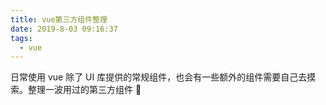 ```yaml
---
title: vue第三方组件整理
date: 2019-8-03 09:16:37
tags:
  - vue
---
```


日常使用 vue 除了 UI 库提供的常规组件，也会有一些额外的组件需要自己去摸索。整理一波用过的第三方组件 💖

<!--more-->

####
